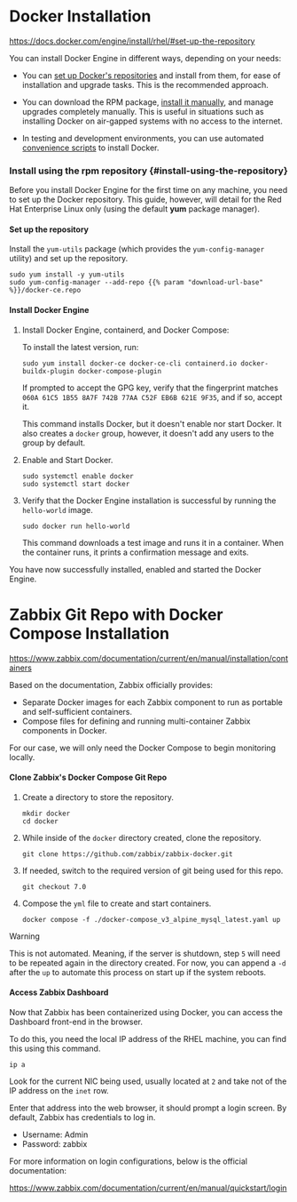 # Docker Installation
https://docs.docker.com/engine/install/rhel/#set-up-the-repository

You can install Docker Engine in different ways, depending on your needs:

- You can
  [set up Docker's repositories](#install-using-the-repository) and install
  from them, for ease of installation and upgrade tasks. This is the
  recommended approach.

- You can download the RPM package,
  [install it manually](#install-from-a-package), and manage
  upgrades completely manually. This is useful in situations such as installing
  Docker on air-gapped systems with no access to the internet.

- In testing and development environments, you can use automated
  [convenience scripts](#install-using-the-convenience-script) to install Docker.

### Install using the rpm repository {#install-using-the-repository}

Before you install Docker Engine for the first time on any machine, you
need to set up the Docker repository. This guide, however, will detail
for the Red Hat Enterprise Linux only (using the default **yum** package manager).

#### Set up the repository

Install the `yum-utils` package (which provides the `yum-config-manager`
utility) and set up the repository.

```console
sudo yum install -y yum-utils
sudo yum-config-manager --add-repo {{% param "download-url-base" %}}/docker-ce.repo
```

#### Install Docker Engine

1. Install Docker Engine, containerd, and Docker Compose:

   To install the latest version, run:

   ```console
   sudo yum install docker-ce docker-ce-cli containerd.io docker-buildx-plugin docker-compose-plugin
   ```

   If prompted to accept the GPG key, verify that the fingerprint matches
   `060A 61C5 1B55 8A7F 742B 77AA C52F EB6B 621E 9F35`, and if so, accept it.

   This command installs Docker, but it doesn't enable nor start Docker. It also creates a
   `docker` group, however, it doesn't add any users to the group by default.

2. Enable and Start Docker.

   ```console
   sudo systemctl enable docker
   sudo systemctl start docker
   ```

3. Verify that the Docker Engine installation is successful by running the
   `hello-world` image.

   ```console
   sudo docker run hello-world
   ```

   This command downloads a test image and runs it in a container. When the
   container runs, it prints a confirmation message and exits.

You have now successfully installed, enabled and started the Docker Engine.


# Zabbix Git Repo with Docker Compose Installation
https://www.zabbix.com/documentation/current/en/manual/installation/containers

Based on the documentation, Zabbix officially provides:

* Separate Docker images for each Zabbix component to run as portable and self-sufficient containers.
* Compose files for defining and running multi-container Zabbix components in Docker.

For our case, we will only need the Docker Compose to begin monitoring locally.

#### Clone Zabbix's Docker Compose Git Repo
1. Create a directory to store the repository.
   
   ```console
   mkdir docker
   cd docker
   ```

3. While inside of the `docker` directory created, clone the repository.

   ```console
   git clone https://github.com/zabbix/zabbix-docker.git
   ```

4. If needed, switch to the required version of git being used for this repo.

   ```console
   git checkout 7.0
   ```

5. Compose the `yml` file to create and start containers.

   ```console
   docker compose -f ./docker-compose_v3_alpine_mysql_latest.yaml up
   ```

> [!WARNING]  
> This is not automated. Meaning, if the server is shutdown, step `5` will need to be repeated again in the directory created. 
For now, you can append a `-d` after the `up` to automate this process on start up if the system reboots.

#### Access Zabbix Dashboard

Now that Zabbix has been containerized using Docker, you can access the Dashboard front-end in the browser.

To do this, you need the local IP address of the RHEL machine, you can find this using this command.

```console
ip a
```

Look for the current NIC being used, usually located at `2` and take not of the IP address on the `inet` row.

Enter that address into the web browser, it should prompt a login screen. By default, Zabbix has credentials to log in.
* Username: Admin
* Password: zabbix

For more information on login configurations, below is the official documentation:

https://www.zabbix.com/documentation/current/en/manual/quickstart/login
